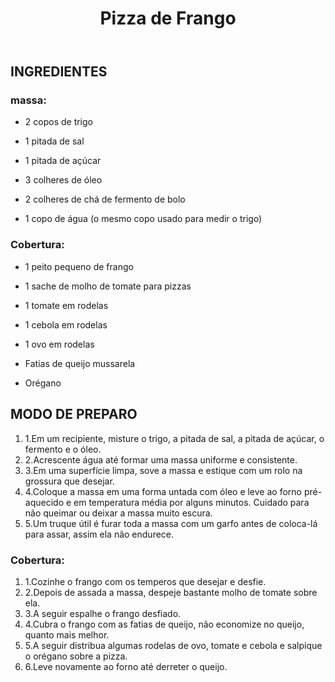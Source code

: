 ﻿---
path: "/salgadas/pizza-frango"
porcao: "8 porções"
tempo: "60 minutos"
title: "Pizza de Frango"
cover: "https://github.com/Damiao02/PWA-PIZZA/blob/master/src/img/pizza-frango.jpg?raw=true"
category: "salgada"
info: "Passo a passo para fazer uma pizza de frango perfeita com pequenos e surpreendentes segredos que fazem toda a diferença!"
---

## INGREDIENTES

### massa:

*  2 copos de trigo

* 1 pitada de sal
* 1 pitada de açúcar
* 3 colheres de óleo
* 2 colheres de chá de fermento de bolo
* 1 copo de água (o mesmo copo usado para medir o trigo)

### Cobertura:

* 1 peito pequeno de frango

* 1 sache de molho de tomate para pizzas
* 1 tomate em rodelas
* 1 cebola em rodelas
* 1 ovo em rodelas
* Fatias de queijo mussarela
* Orégano

## MODO DE PREPARO


<ol>
    <li>1.<span>Em um recipiente, misture o trigo, a pitada de sal, a pitada de açúcar, o fermento e o óleo.</span></li>

<li>2.<span>Acrescente água até formar uma massa uniforme e consistente.</span></li>

<li>3.<span>Em uma superfície limpa, sove a massa e estique com um rolo na grossura que desejar.</span></li>

<li>4.<span>Coloque a massa em uma forma untada com óleo e leve ao forno pré-aquecido e em temperatura média por alguns minutos. Cuidado para não queimar ou deixar a massa muito escura.</span></li>

<li>5.<span>Um truque útil é furar toda a massa com um garfo antes de coloca-lá para assar, assim ela não endurece.</span></li>
</ol>

### Cobertura:

<ol>
    <li>1.<span>Cozinhe o frango com os temperos que desejar e desfie.</span></li>

<li>2.<span>Depois de assada a massa, despeje bastante molho de tomate sobre ela.</span></li>

<li>3.<span>A seguir espalhe o frango desfiado.</span></li>

<li>4.<span>Cubra o frango com as fatias de queijo, não economize no queijo, quanto mais melhor.</span></li>

<li>5.<span>A seguir distribua algumas rodelas de ovo, tomate e cebola e salpique o orégano sobre a pizza.</span></li>

<li>6.<span>Leve novamente ao forno até derreter o queijo.</span></li>
</ol>